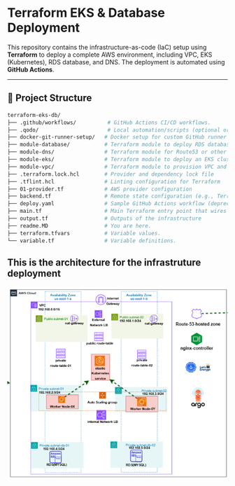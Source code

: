 # Terraform EKS & Database Deployment

This repository contains the infrastructure-as-code (IaC) setup using **Terraform** to deploy a complete AWS environment, including VPC, EKS (Kubernetes), RDS database, and DNS. The deployment is automated using **GitHub Actions**.

---



## 📁 Project Structure

```bash
terraform-eks-db/
├── .github/workflows/          # GitHub Actions CI/CD workflows.
├── .qodo/                      # Local automation/scripts (optional or internal tooling).
├── docker-git-runner-setup/   # Docker setup for custom GitHub runner (if used).
├── module-database/           # Terraform module to deploy RDS databases
├── module-dns/                # Terraform module for Route53 or other DNS setup
├── module-eks/                # Terraform module to deploy an EKS cluster
├── module-vpc/                # Terraform module to provision VPC and networking
├── .terraform.lock.hcl        # Provider and dependency lock file
├── .tflint.hcl                # Linting configuration for Terraform
├── 01-provider.tf             # AWS provider configuration
├── backend.tf                 # Remote state configuration (e.g., Terraform Cloud/S3)
├── deploy.yaml                # Sample GitHub Actions workflow (deprecated or backup)
├── main.tf                    # Main Terraform entry point that wires all modules
├── output.tf                  # Outputs of the infrastructure
├── readme.MD                  # You are here.
├── terraform.tfvars           # Variable values.
└── variable.tf                # Variable definitions.
```

## This is the architecture for the infrastruture deployment
![Project Architecture](architecture.png)
